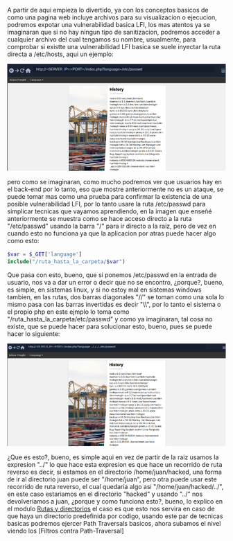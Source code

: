 A partir de aqui empieza lo divertido, ya con los conceptos basicos de como una pagina web incluye archivos para su visualizacion o ejecucion, podremos expotar una vulnerabilidad basica LFI, los mas atentos ya se imaginaran que si no hay ningun tipo de sanitizacion, podremos acceder a cualquier archivo del cual tengamos su nombre, usualmente, para comprobar si existte una vulnerabilidad LFI basica se suele inyectar la ruta directa a /etc/hosts, aqui un ejemplo:

<img src="/Z-Imagenes/LFI2.png" />

pero como se imaginaran, como mucho podremos ver que usuarios hay en el back-end por lo tanto, eso que mostre anteriormente no es un ataque, se puede tomar mas como una prueba para confirmar la existencia de una posible vulnerabilidad LFI, por lo tanto usare la ruta /etc/passwd para simplicar tecnicas que vayamos aprendiendo, en la imagen que enseñé anteriormente se muestra como se hace acceso directo a la ruta "/etc/passwd" usando la barra "/" para ir directo a la raiz, pero de vez en cuando esto no funciona ya que la aplicacion por atras puede hacer algo como esto:

````php
$var = $_GET['language']
include("/ruta_hasta_la_carpeta/$var")
````

Que pasa con esto, bueno, que si ponemos /etc/passwd en la entrada de usuario, nos va a dar un error o decir que no se encontro, ¿porque?, bueno, es simple, en sistemas linux, y si no estoy mal en sistemas windows tambien, en las rutas, dos barras diagonales "//" se toman como una sola lo mismo pasa con las barras invertidas es decir "\\\\", por lo tanto el sistema o el propio php en este ejmplo lo toma como "/ruta_hasta_la_carpeta/etc/passwd" y como ya imaginaran, tal cosa no existe, que se puede hacer para solucionar esto, bueno, pues se puede hacer lo siguiente:

<img src="/Z-Imagenes/LFI6.png" />

¿Que es esto?, bueno, es simple aqui en vez de partir de la raiz usamos la expresion "../" lo que hace esta expresion es que hace un recorrido de ruta reverso es decir, si estamos en el directorio /home/juan/hacked, una forma de ir al directorio juan puede ser "/home/juan", pero otra puede usar este recorrido de ruta reverso, el cual quedaria algo asi "/home/juan/hacked/../", en este caso estariamos en el directorio "hacked" y usando "../" nos devolveriamos a juan, ¿porque y como funciona esto?, bueno, lo explico en el modulo [Rutas y directorios](/Sistemas_Operativos/Linux/Rutas_y_directorios.md) el caso es que esto nos servira en caso de que haya un directorio predefinida por codigo, usando este par de tecnicas basicas podremos ejercer Path Traversals basicos, ahora subamos el nivel viendo los [Filtros contra Path-Traversal]
